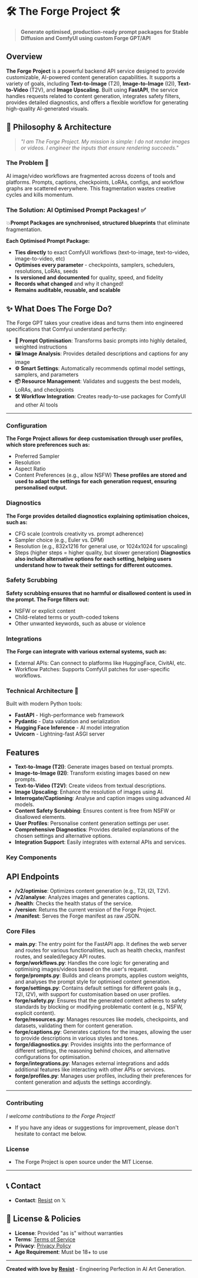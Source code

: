 # 🛠️ The Forge Project 🛠️

> **Generate optimised, production-ready prompt packages for Stable Diffusion and ComfyUI using custom Forge GPT/API**

## Overview

**The Forge Project** is a powerful backend API service designed to provide customizable, AI-powered content generation capabilities. It supports a variety of goals, including **Text-to-Image** (T2I), **Image-to-Image** (I2I), **Text-to-Video** (T2V), and **Image Upscaling**. Built using **FastAPI**, the service handles requests related to content generation, integrates safety filters, provides detailed diagnostics, and offers a flexible workflow for generating high-quality AI-generated visuals.

## 🧠 Philosophy & Architecture

> *"I am The Forge Project. My mission is simple: I do not render images or videos. I engineer the inputs that ensure rendering succeeds."*

### The Problem 🤔

AI image/video workflows are fragmented across dozens of tools and platforms. Prompts, captions, checkpoints, LoRAs, configs, and workflow graphs are scattered everywhere. This fragmentation wastes creative cycles and kills momentum.

### The Solution: AI Optimised Prompt Packages! ✅

💥**Prompt Packages are synchronised, structured blueprints** that eliminate fragmentation. 

**Each Optimised Prompt Package:** 
- **Ties directly** to exact ComfyUI workflows (text-to-image, text-to-video, image-to-video, etc)
- **Optimises every parameter** - checkpoints, samplers, schedulers, resolutions, LoRAs, seeds
- **Is versioned and documented** for quality, speed, and fidelity
- **Records what changed** and why it changed!
- **Remains auditable, reusable, and scalable**

## ✨ What Does The Forge Do?

The Forge GPT takes your creative ideas and turns them into engineered specifications that Comfyui understand perfectly:

- **🎯 Prompt Optimisation**: Transforms basic prompts into highly detailed, weighted instructions
- **🖼️ Image Analysis**: Provides detailed descriptions and captions for any image
- **⚙️ Smart Settings**: Automatically recommends optimal model settings, samplers, and parameters
- **📦 Resource Management**: Validates and suggests the best models, LoRAs, and checkpoints
- **🛠️ Workflow Integration**: Creates ready-to-use packages for ComfyUI and other AI tools

---

### Configuration

**The Forge Project allows for deep customisation through user profiles, which store preferences such as:**
- Preferred Sampler
- Resolution
- Aspect Ratio
- Content Preferences (e.g., allow NSFW)
**These profiles are stored and used to adapt the settings for each generation request, ensuring personalised output.**

### Diagnostics
**The Forge provides detailed diagnostics explaining optimisation choices, such as:**
- CFG scale (controls creativity vs. prompt adherence)
- Sampler choice (e.g., Euler vs. DPM)
- Resolution (e.g., 832x1216 for general use, or 1024x1024 for upscaling)
- Steps (higher steps = higher quality, but slower generation)
**Diagnostics also include alternative options for each setting, helping users understand how to tweak their settings for different outcomes.**

### Safety Scrubbing
**Safety scrubbing ensures that no harmful or disallowed content is used in the prompt. The Forge filters out:**
- NSFW or explicit content
- Child-related terms or youth-coded tokens
- Other unwanted keywords, such as abuse or violence

### Integrations
**The Forge can integrate with various external systems, such as:**
- External APIs: Can connect to platforms like HuggingFace, CivitAI, etc.
- Workflow Patches: Supports ComfyUI patches for user-specific workflows.

### Technical Architecture 🤖
Built with modern Python tools:
- **FastAPI** - High-performance web framework
- **Pydantic** - Data validation and serialization
- **Hugging Face Inference** - AI model integration
- **Uvicorn** - Lightning-fast ASGI server

## Features
- **Text-to-Image (T2I)**: Generate images based on textual prompts.
- **Image-to-Image (I2I)**: Transform existing images based on new prompts.
- **Text-to-Video (T2V)**: Create videos from textual descriptions.
- **Image Upscaling**: Enhance the resolution of images using AI.
- **Interrogate/Captioning**: Analyse and caption images using advanced AI models.
- **Content Safety Scrubbing**: Ensures content is free from NSFW or disallowed elements.
- **User Profiles**: Personalise content generation settings per user.
- **Comprehensive Diagnostics**: Provides detailed explanations of the chosen settings and alternative options.
- **Integration Support**: Easily integrates with external APIs and services.

### Key Components
## API Endpoints
- **/v2/optimise**: Optimizes content generation (e.g., T2I, I2I, T2V).
- **/v2/analyse**: Analyzes images and generates captions.
- **/health**: Checks the health status of the service.
- **/version**: Returns the current version of the Forge Project.
- **/manifest**: Serves the Forge manifest as raw JSON.

### Core Files
- **main.py**: The entry point for the FastAPI app. It defines the web server and routes for various functionalities, such as health checks, manifest routes, and sealed/legacy API routes.
- **forge/workflows.py**: Handles the core logic for generating and optimising images/videos based on the user's request.
- **forge/prompts.py**: Builds and cleans prompts, applies custom weights, and analyses the prompt style for optimised content generation.
- **forge/settings.py**: Contains default settings for different goals (e.g., T2I, I2V), with support for customisation based on user profiles.
- **forge/safety.py**: Ensures that the generated content adheres to safety standards by blocking or modifying problematic content (e.g., NSFW, explicit content).
- **forge/resources.py**: Manages resources like models, checkpoints, and datasets, validating them for content generation.
- **forge/captions.py**: Generates captions for the images, allowing the user to provide descriptions in various styles and tones.
- **forge/diagnostics.py**: Provides insights into the performance of different settings, the reasoning behind choices, and alternative configurations for optimisation.
- **forge/integrations.py**: Manages external integrations and adds additional features like interacting with other APIs or services.
- **forge/profiles.py**: Manages user profiles, including their preferences for content generation and adjusts the settings accordingly.

---

### Contributing

*I welcome contributions to the Forge Project!* 
- If you have any ideas or suggestions for improvement, please don't hesitate to contact me below.

### License

- The Forge Project is open source under the MIT License.

---

## 📞 Contact

- **Contact**: [Resist](https://x.com/ResistAiArt) on 𝕏

## 📜 License & Policies

- **License**: Provided "as is" without warranties
- **Terms**: [Terms of Service](./docs/TERMS.md)
- **Privacy**: [Privacy Policy](./docs/PRIVACY.md)
- **Age Requirement**: Must be 18+ to use

---

**Created with love by [Resist](https://x.com/ResistAiArt)** - Engineering Perfection in AI Art Generation.
